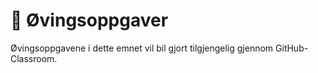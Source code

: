 # 📖 Øvingsoppgaver

Øvingsoppgavene i dette emnet vil bil gjort tilgjengelig gjennom GitHub-Classroom.